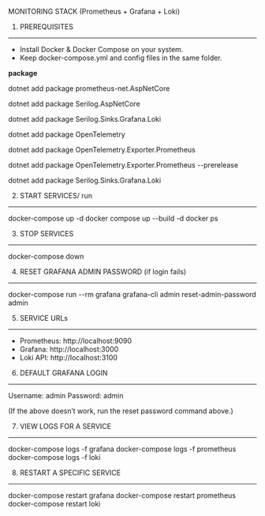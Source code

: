 MONITORING STACK (Prometheus + Grafana + Loki)


1. PREREQUISITES
----------------
- Install Docker & Docker Compose on your system.
- Keep docker-compose.yml and config files in the same folder.

**package**


 dotnet add package prometheus-net.AspNetCore

 
 
 dotnet add package Serilog.AspNetCore
 
 
 dotnet add package Serilog.Sinks.Grafana.Loki
 
 
 dotnet add package OpenTelemetry
 
  
  dotnet add package OpenTelemetry.Exporter.Prometheus
 
 
 dotnet add package OpenTelemetry.Exporter.Prometheus  --prerelease


dotnet add package Serilog.Sinks.Grafana.Loki

2. START SERVICES/ run
-----------------
docker-compose up -d
docker compose up --build -d
docker ps  

3. STOP SERVICES
----------------
docker-compose down

4. RESET GRAFANA ADMIN PASSWORD (if login fails)
------------------------------------------------
docker-compose run --rm grafana grafana-cli admin reset-admin-password admin

5. SERVICE URLs
---------------
- Prometheus:  http://localhost:9090
- Grafana:     http://localhost:3000
- Loki API:    http://localhost:3100

6. DEFAULT GRAFANA LOGIN
------------------------
Username: admin
Password: admin

(If the above doesn’t work, run the reset password command above.)

7. VIEW LOGS FOR A SERVICE
--------------------------
docker-compose logs -f grafana
docker-compose logs -f prometheus
docker-compose logs -f loki

8. RESTART A SPECIFIC SERVICE
-----------------------------
docker-compose restart grafana
docker-compose restart prometheus
docker-compose restart loki

